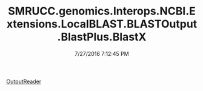 ﻿---
title: SMRUCC.genomics.Interops.NCBI.Extensions.LocalBLAST.BLASTOutput.BlastPlus.BlastX
date: 7/27/2016 7:12:45 PM
---

[OutputReader](T-SMRUCC.genomics.Interops.NCBI.Extensions.LocalBLAST.BLASTOutput.BlastPlus.BlastX.OutputReader.html)
